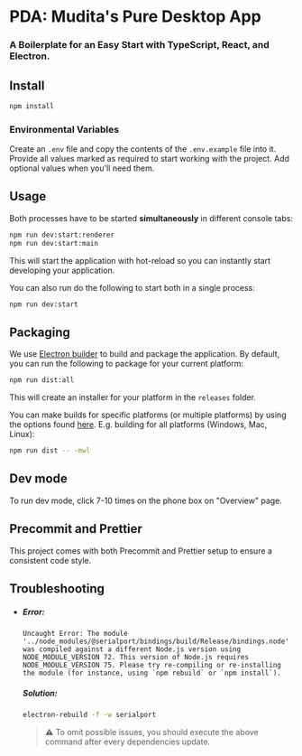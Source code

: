 # PDA: Mudita's Pure Desktop App

### A Boilerplate for an Easy Start with TypeScript, React, and Electron.

## Install

```bash
npm install
```

### Environmental Variables

Create an `.env` file and copy the contents of the `.env.example` file into it.
Provide all values marked as required to start working with the project. Add optional values
when you'll need them.

## Usage

Both processes have to be started **simultaneously** in different console tabs:

```bash
npm run dev:start:renderer
npm run dev:start:main
```

This will start the application with hot-reload so you can instantly start developing your application.

You can also run do the following to start both in a single process:

```bash
npm run dev:start
```

## Packaging

We use [Electron builder](https://www.electron.build/) to build and package the application. By default, you can run the following to package for your current platform:

```bash
npm run dist:all
```

This will create an installer for your platform in the `releases` folder.

You can make builds for specific platforms (or multiple platforms) by using the options found [here](https://www.electron.build/cli). E.g. building for all platforms (Windows, Mac, Linux):

```bash
npm run dist -- -mwl
```

## Dev mode

To run dev mode, click 7-10 times on the phone box on "Overview" page.

## Precommit and Prettier

This project comes with both Precommit and Prettier setup to ensure a consistent code style.

## Troubleshooting

- ##### Error:
  ```
  Uncaught Error: The module '../node_modules/@serialport/bindings/build/Release/bindings.node'
  was compiled against a different Node.js version using
  NODE_MODULE_VERSION 72. This version of Node.js requires
  NODE_MODULE_VERSION 75. Please try re-compiling or re-installing
  the module (for instance, using `npm rebuild` or `npm install`).
  ```
  ##### Solution:
  ```bash
  electron-rebuild -f -w serialport
  ```
  > :warning: To omit possible issues, you should execute the above command after every dependencies update.
